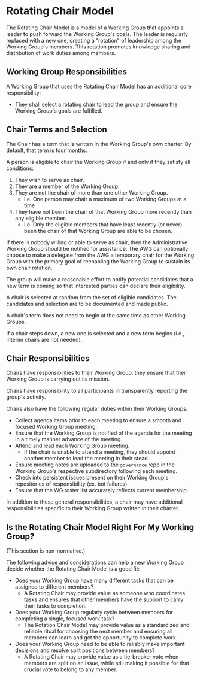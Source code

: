 # Rotating Chair Model

The Rotating Chair Model is a model of a Working Group that appoints a leader to push forward the Working Group's goals. The leader is regularly replaced with a new one, creating a "rotation" of leadership among the Working Group's members. This rotation promotes knowledge sharing and distribution of work duties among members.

## Working Group Responsibilities

A Working Group that uses the Rotating Chair Model has an additional core responsibility:
* They shall [select](#chair-terms-and-selection) a rotating chair to [lead](#chair-responsibilities) the group and ensure the Working Group's goals are fulfilled.

## Chair Terms and Selection

The Chair has a term that is written in the Working Group's own charter. By default, that term is four months.

A person is eligible to chair the Working Group if and only if they satisfy all conditions:
1. They wish to serve as chair.
2. They are a member of the Working Group.
3. They are not the chair of more than one other Working Group.
    * i.e. One person may chair a maximum of two Working Groups at a time
4. They have not been the chair of that Working Group more recently than any eligible member.
    * i.e. Only the eligible members that have least recently (or never) been the chair of that Working Group are able to be chosen.

If there is nobody willing or able to serve as chair, then the Administrative Working Group should be notified for assistance. The AWG can optionally choose to make a delegate from the AWG a temporary chair for the Working Group with the primary goal of reenabling the Working Group to sustain its own chair rotation.

The group will make a reasonable effort to notify potential candidates that a new term is coming so that interested parties can declare their eligibility.

A chair is selected at random from the set of eligible candidates. The candidates and selection are to be documented and made public.

A chair's term does not need to begin at the same time as other Working Groups.

If a chair steps down, a new one is selected and a new term begins (i.e., interim chairs are not needed).

## Chair Responsibilities

Chairs have responsibilities to their Working Group: they ensure that their Working Group is carrying out its mission.

Chairs have responsibility to all participants in transparently reporting the group's activity.

Chairs also have the following regular duties within their Working Groups:
* Collect agenda items prior to each meeting to ensure a smooth and focused Working Group meeting.
* Ensure that the Working Group is notified of the agenda for the meeting in a timely manner advance of the meeting.
* Attend and lead each Working Group meeting.
    * If the chair is unable to attend a meeting, they should appoint another member to lead the meeting in their stead.
* Ensure meeting notes are uploaded to the `governance` repo in the Working Group's respective subdirectory following each meeting.
* Check into persistent issues present on their Working Group's repositories of responsibility (ex. bot failures).
* Ensure that the WG roster list accurately reflects current membership.

In addition to these general responsibilities, a chair may have additional responsibilities specific to their Working Group written in their charter.

## Is the Rotating Chair Model Right For My Working Group?

(This section is non-normative.)

The following advice and considerations can help a new Working Group decide whether the Rotating Chair Model is a good fit:

* Does your Working Group have many different tasks that can be assigned to different members?
  * A Rotating Chair may provide value as someone who coordinates tasks and ensures that other members have the support to carry their tasks to completion.
* Does your Working Group regularly cycle between members for completing a single, focused work task?
  * The Rotation Chair Model may provide value as a standardized and reliable ritual for choosing the next member and ensuring all members can learn and get the opportunity to complete work.
* Does your Working Group need to be able to reliably make important decisions and resolve split positions between members?
  * A Rotating Chair may provide value as a tie-breaker vote when members are split on an issue, while still making it possible for that crucial vote to belong to any member.
